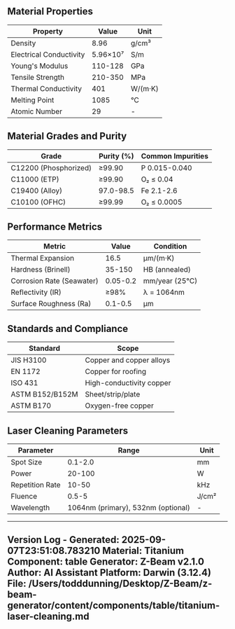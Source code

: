 ## Material Properties
| Property | Value | Unit |
| --- | --- | --- |
| Density | 8.96 | g/cm³ |
| Electrical Conductivity | 5.96×10⁷ | S/m |
| Young's Modulus | 110-128 | GPa |
| Tensile Strength | 210-350 | MPa |
| Thermal Conductivity | 401 | W/(m·K) |
| Melting Point | 1085 | °C |
| Atomic Number | 29 | - |


## Material Grades and Purity
| Grade | Purity (%) | Common Impurities |
| --- | --- | --- |
| C12200 (Phosphorized) | ≥99.90 | P 0.015-0.040 |
| C11000 (ETP) | ≥99.90 | O₂ ≤ 0.04 |
| C19400 (Alloy) | 97.0-98.5 | Fe 2.1-2.6 |
| C10100 (OFHC) | ≥99.99 | O₂ ≤ 0.0005 |


## Performance Metrics
| Metric | Value | Condition |
| --- | --- | --- |
| Thermal Expansion | 16.5 | µm/(m·K) |
| Hardness (Brinell) | 35-150 | HB (annealed) |
| Corrosion Rate (Seawater) | 0.05-0.2 | mm/year (25°C) |
| Reflectivity (IR) | ≥98% | λ = 1064nm |
| Surface Roughness (Ra) | 0.1-0.5 | µm |


## Standards and Compliance
| Standard | Scope |
| --- | --- |
| JIS H3100 | Copper and copper alloys |
| EN 1172 | Copper for roofing |
| ISO 431 | High-conductivity copper |
| ASTM B152/B152M | Sheet/strip/plate |
| ASTM B170 | Oxygen-free copper |


## Laser Cleaning Parameters
| Parameter | Range | Unit |
| --- | --- | --- |
| Spot Size | 0.1-2.0 | mm |
| Power | 20-100 | W |
| Repetition Rate | 10-50 | kHz |
| Fluence | 0.5-5 | J/cm² |
| Wavelength | 1064nm (primary), 532nm (optional) | - |


---
Version Log - Generated: 2025-09-07T23:51:08.783210
Material: Titanium
Component: table
Generator: Z-Beam v2.1.0
Author: AI Assistant
Platform: Darwin (3.12.4)
File: /Users/todddunning/Desktop/Z-Beam/z-beam-generator/content/components/table/titanium-laser-cleaning.md
---
